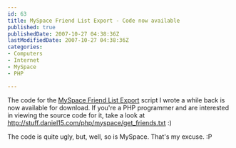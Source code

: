 ```yaml
---
id: 63
title: MySpace Friend List Export - Code now available
published: true
publishedDate: 2007-10-27 04:38:36Z
lastModifiedDate: 2007-10-27 04:38:36Z
categories:
- Computers
- Internet
- MySpace
- PHP

---
```


The code for the [MySpace Friend List Export](http://www.daniel15.com/blog/2007/09/19/myspace-friend-list-export/) script I wrote a while back is now available for download. If you're a PHP programmer and are interested in viewing the source code for it, take a look at http://stuff.daniel15.com/php/myspace/get_friends.txt :)

The code is quite ugly, but, well, so is MySpace. That's my excuse. :P


